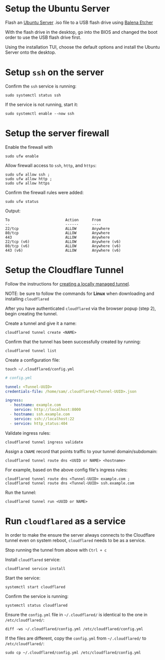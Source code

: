 # Setup the Ubuntu Server

Flash an [Ubuntu Server](https://ubuntu.com/download/server) .iso file to a USB flash drive using [Balena Etcher](https://etcher.balena.io/)

With the flash drive in the desktop, go into the BIOS and changed the boot order to use the USB flash drive first. 
<!-- I had to hold F2 on restart to enter into the BIOS on my system. -->

Using the installation TUI, choose the default options and install the Ubuntu Server onto the desktop.

# Setup `ssh` on the server

Confirm the `ssh` service is running:

```
sudo systemctl status ssh
```

If the service is not running, start it:

```
sudo systemctl enable --now ssh
```

# Setup the server firewall

Enable the firewall with

```
sudo ufw enable
```

Allow firewall access to `ssh`, `http`, and `https`:

```
sudo ufw allow ssh ;
sudo ufw allow http ;
sudo ufw allow https
```

Confirm the firewall rules were added:

```
sudo ufw status
```

Output:

```
To                         Action      From
--                         ------      ----
22/tcp                     ALLOW       Anywhere                  
80/tcp                     ALLOW       Anywhere                  
443                        ALLOW       Anywhere                  
22/tcp (v6)                ALLOW       Anywhere (v6)             
80/tcp (v6)                ALLOW       Anywhere (v6)             
443 (v6)                   ALLOW       Anywhere (v6)
```

# Setup the Cloudflare Tunnel

Follow the instructions for [creating a locally managed tunnel](https://developers.cloudflare.com/cloudflare-one/connections/connect-networks/get-started/create-local-tunnel/).

NOTE: be sure to follow the commands for **Linux** when downloading and installing `cloudflared`

After you have authenticated `cloudflared` via the browser popup (step 2), begin creating the tunnel. 

Create a tunnel and give it a name: 

```
cloudflared tunnel create <NAME>
```

Confirm that the tunnel has been successfully created by running:

```
cloudflared tunnel list
```

Create a configuration file:

```
touch ~/.cloudflared/config.yml
```

```yml
# config.yml

tunnel: <Tunnel-UUID>
credentials-file: /home/sam/.cloudflared/<Tunnel-UUID>.json

ingress:
  - hostname: example.com
    service: http://localhost:8000
  - hostname: ssh.example.com
    service: ssh://localhost:22
  - service: http_status:404
```

Validate ingress rules:

```
cloudflared tunnel ingress validate
```

Assign a `CNAME` record that points traffic to your tunnel domain/subdomain:

```
cloudflared tunnel route dns <UUID or NAME> <hostname>
```

For example, based on the above config file's ingress rules:

```
cloudflared tunnel route dns <Tunnel-UUID> example.com ;
cloudflared tunnel route dns <Tunnel-UUID> ssh.example.com
```

Run the tunnel:

```
cloudflared tunnel run <UUID or NAME>
```

# Run `cloudflared` as a service

In order to make the ensure the server always connects to the Cloudflare tunnel even on system reboot, `cloudflared` needs to be as a service. 

Stop running the tunnel from above with `Ctrl + c`

Install `cloudflared` service:

```
cloudflared service install
```

Start the service:

```
systemctl start cloudflared
```

Confirm the service is running:

```
systemctl status cloudflared
```

Ensure the `config.yml` file in `~/.cloudflared/` is identical to the one in `/etc/cloudflared/`:

```
diff -ws ~/.cloudflared/config.yml /etc/cloudflared/config.yml
```

If the files are different, copy the `config.yml` from `~/.cloudflared/` to `/etc/cloudflared/`:

```
sudo cp ~/.cloudflared/config.yml /etc/cloudflared/config.yml
```